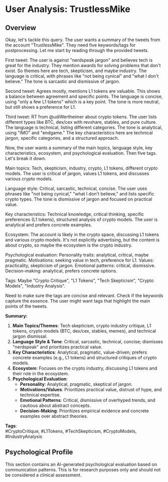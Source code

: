 # User Analysis: TrustlessMike

## Overview

<think>
Okay, let's tackle this query. The user wants a summary of the tweets from the account "TrustlessMike". They need five keywords/tags for postprocessing. Let me start by reading through the provided tweets.

First tweet: The user is against "nerdspeak jargon" and believes tech is great for the industry. They mention awards for solving problems that don't exist. So themes here are tech, skepticism, and maybe industry. The language is critical, with phrases like "not being cynical" and "what I don't believe." The tone is sarcastic and dismissive of jargon.

Second tweet: Agrees mostly, mentions L1 tokens are valuable. This shows a balance between agreement and specific points. The language is concise, using "only a few L1 tokens" which is a key point. The tone is more neutral, but still shows a preference for L1.

Third tweet: RT from @udiWertheimer about crypto tokens. The user lists different types like BTC, dex/cex with revshare, stables, and pure culture. The language is technical, listing different categories. The tone is analytical, using "IMO" and "endgame." The key characteristics here are technical jargon, specific categories, and a structured approach.

Now, the user wants a summary of the main topics, language style, key characteristics, ecosystem, and psychological evaluation. Then five tags. Let's break it down.

Main topics: Tech, skepticism, industry, crypto, L1 tokens, different crypto models. The user is critical of jargon, values L1 tokens, and discusses various crypto models.

Language style: Critical, sarcastic, technical, concise. The user uses phrases like "not being cynical," "what I don't believe," and lists specific crypto types. The tone is dismissive of jargon and focused on practical value.

Key characteristics: Technical knowledge, critical thinking, specific preferences (L1 tokens), structured analysis of crypto models. The user is analytical and prefers concrete examples.

Ecosystem: The account is likely in the crypto space, discussing L1 tokens and various crypto models. It's not explicitly advertising, but the content is about crypto, so maybe the ecosystem is the crypto industry.

Psychological evaluation: Personality traits: analytical, critical, maybe pragmatic. Motivations: seeking value in tech, preference for L1. Values: practicality, skepticism of jargon. Emotional patterns: critical, dismissive. Decision-making: analytical, prefers concrete options.

Tags: Maybe "Crypto Critique", "L1 Tokens", "Tech Skepticism", "Crypto Models", "Industry Analysis".

Need to make sure the tags are concise and relevant. Check if the keywords capture the essence. The user might want tags that highlight the main points of the tweets.
</think>

**Summary:**  
1. **Main Topics/Themes**: Tech skepticism, crypto industry critique, L1 tokens, crypto models (BTC, dex/cex, stables, memes), and technical jargon dismissal.  
2. **Language Style & Tone**: Critical, sarcastic, technical, concise; dismisses "nerdspeak" and prioritizes practical value.  
3. **Key Characteristics**: Analytical, pragmatic, value-driven; prefers concrete examples (e.g., L1 tokens) and structured critiques of crypto models.  
4. **Ecosystem**: Focuses on the crypto industry, discussing L1 tokens and their role in the ecosystem.  
5. **Psychological Evaluation**:  
   - **Personality**: Analytical, pragmatic, skeptical of jargon.  
   - **Motivations/Values**: Prioritizes practical value, distrust of hype, and technical expertise.  
   - **Emotional Patterns**: Critical, dismissive of overhyped trends, and cautious about abstract concepts.  
   - **Decision-Making**: Prioritizes empirical evidence and concrete examples over abstract theories.  

**Tags**:  
#CryptoCritique, #L1Tokens, #TechSkepticism, #CryptoModels, #IndustryAnalysis

## Psychological Profile

This section contains an AI-generated psychological evaluation based on communication patterns. This is for research purposes only and should not be considered a clinical assessment.